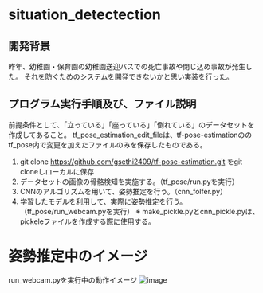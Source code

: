 # situation_detectection

## 開発背景
昨年、幼稚園・保育園の幼稚園送迎バスでの死亡事故や閉じ込め事故が発生した。
それを防ぐためのシステムを開発できないかと思い実装を行った。

## プログラム実行手順及び、ファイル説明
前提条件として、「立っている」「座っている」「倒れている」のデータセットを作成してあること。
tf_pose_estimation_edit_fileは、tf-pose-estimationののtf_pose内で変更を加えたファイルのみを保存したものである。

1. git clone https://github.com/gsethi2409/tf-pose-estimation.git をgit cloneしローカルに保存
2. データセットの画像の骨骼検知を実施する。（tf_pose/run.pyを実行）
3. CNNのアルゴリズムを用いて、姿勢推定を行う。（cnn_folfer.py）
4. 学習したモデルを利用して、実際に姿勢推定を行う。（tf_pose/run_webcam.pyを実行）
※ make_pickle.pyとcnn_pickle.pyは、pickeleファイルを作成する際に使用する。

# 姿勢推定中のイメージ
run_webcam.pyを実行中の動作イメージ
![image](https://user-images.githubusercontent.com/67308009/219766547-70fefe2e-23dc-468d-a9a4-d4a445104e33.png)
